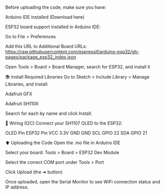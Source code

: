 Before uploading the code, make sure you have:

Arduino IDE installed (Download here)

ESP32 board support installed in Arduino IDE:

Go to File > Preferences

Add this URL to Additional Board URLs:
https://raw.githubusercontent.com/espressif/arduino-esp32/gh-pages/package_esp32_index.json

Open Tools > Board > Board Manager, search for ESP32, and install it

📚 Install Required Libraries
Go to Sketch > Include Library > Manage Libraries, and install:

Adafruit GFX

Adafruit SH110X

Search for each by name and click Install.

🔌 Wiring (I2C)
Connect your SH1107 OLED to the ESP32:

OLED Pin	ESP32 Pin
VCC	3.3V
GND	GND
SCL	GPIO 22
SDA	GPIO 21

⬆️ Uploading the Code
Open the .ino file in Arduino IDE

Select your board:
Tools > Board > ESP32 Dev Module

Select the correct COM port under Tools > Port

Click Upload (the ➜ button)

Once uploaded, open the Serial Monitor to see WiFi connection status and IP address.
